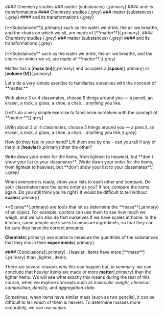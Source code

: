 <slides>
<slide class="md">
#### Chemistry studies
### matter (substances) {.primary}
#### and its transformations

</slide>

<slide class="md">
#### Chemistry studies {.grey}
### matter (substances) {.grey}
#### and its transformations  {.grey}
<br/>
<br/>
[**Substances**]{.primary} such as the water we drink, the air we breathe, and the chairs on which we sit, are made of [**matter**]{.primary}.
</slide>

<slide class="md">
#### Chemistry studies {.grey}
### matter (substances) {.grey}
#### and its transformations  {.grey}
<br/>
<br/>
[**Substances** such as the water we drink, the air we breathe, and the chairs on which we sit, are made of **matter**.]{.grey}

Matter has a [**mass (m)**]{.primary} and occupies a [**space**]{.primary} or [**volume (V)**]{.primary}.
</slide>

<slide class="md">
Let's do a very simple exercise to familiarise ourselves with the concept of **matter:**

With about 3 or 4 classmates, choose 5 things around you — a pencil, an eraser, a rock, a glass, a shoe, a chair... anything you like.
</slide>

<slide class="md">
[Let's do a very simple exercise to familiarise ourselves with the concept of **matter:**]{.grey}

[With about 3 or 4 classmates, choose 5 things around you — a pencil, an eraser, a rock, a glass, a shoe, a chair... anything you like.]{.grey}

How do they feel in your hand? Lift them one by one - can you tell if any of them is [**heavier**]{.primary} than the other?
</slide>

<slide class="md">
Write down your order for the items, from lightest to heaviest, but **don't show your list to your classmates**.
</slide>

<slide class="md">
[Write down your order for the items, from lightest to heaviest, but **don't show your list to your classmates**.]{.grey}

When everyone is ready, show your lists to each other and compare. Do your classmates have the same order as you? If not, compare the items again. Do you still think you're right? It would be difficult to tell without **scales**{.primary}.
</slide>

<slide class="md">
**Scales**{.primary} are tools that let us determine the **mass**{.primary} of an object. For example, doctors can use them to see how much we weigh, and we can also do that ourselves if we have scales at home. In the kitchen, some people use scales to measure ingredients, so that they can be sure they have the correct amounts.

**Chemists**{.primary} use scales to measure the quantities of the substances that they mix in their **experiments**{.primary}.
</slide>

<slide class="md">
#### [Conclusions]{.primary}
_Heavier_ items have more [**mass**]{.primary} than _lighter_ items.

There are several reasons why this can happen but, in summary, we can conclude that heavier items are made of more **matter**{.primary} than the lighter items. We will see what exactly this means during the rest of this course, when we explore concepts such as _molecular weight_, _chemical composition_, _density_, and _aggregation state_.

Sometimes, when items have similar mass (such as two pencils), it can be difficult to tell which of them is heavier. To determine masses more accurately, we can use _scales_.
</slide>
</slides>
